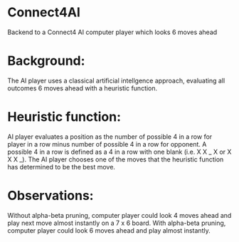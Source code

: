 # Connect4AI
Backend to a Connect4 AI computer player which looks 6 moves ahead

# Background: 
The AI player uses a classical artificial intellgence approach, evaluating all outcomes 6 moves ahead with a heuristic function. 

# Heuristic function:
AI player evaluates a position as the number of possible 4 in a row for player in a row minus number of possible 4 in a row for opponent. A possible 4 in a row is defined as a 4 in a row with one blank (i.e. X X _ X or X X X _). The AI player chooses one of the moves that the heuristic function has determined to be the best move.

# Observations:
Without alpha-beta pruning, computer player could look 4 moves ahead and play next move almost instantly on a 7 x 6 board. 
With alpha-beta pruning, computer player could look 6 moves ahead and play almost instantly.

